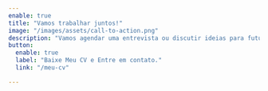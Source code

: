 ```yaml
---
enable: true
title: "Vamos trabalhar juntos!"
image: "/images/assets/call-to-action.png"
description: "Vamos agendar uma entrevista ou discutir ideias para futuros projetos."
button:
  enable: true
  label: "Baixe Meu CV e Entre em contato."
  link: "/meu-cv"

---
```


